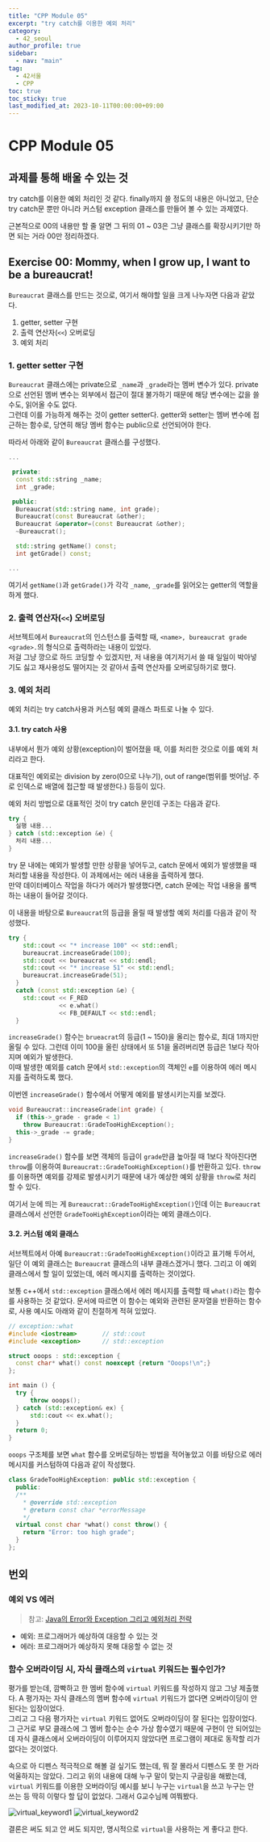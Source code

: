 ```yaml
---
title: "CPP Module 05"
excerpt: "try catch를 이용한 예외 처리"
category: 
  - 42_seoul
author_profile: true
sidebar:
  - nav: "main" 
tag:
  - 42서울
  - CPP
toc: true
toc_sticky: true
last_modified_at: 2023-10-11T00:00:00+09:00
---
```


# CPP Module 05
## 과제를 통해 배울 수 있는 것
try catch를 이용한 예외 처리인 것 같다.
finally까지 쓸 정도의 내용은 아니었고, 단순 try catch문 뿐만 아니라 커스텀 exception 클래스를 만들어 볼 수 있는 과제였다.

근본적으로 00의 내용만 할 줄 알면 그 뒤의 01 ~ 03은 그냥 클래스를 확장시키기만 하면 되는 거라 00만 정리하겠다.

## Exercise 00: Mommy, when I grow up, I want to be a bureaucrat!
`Bureaucrat` 클래스를 만드는 것으로, 여기서 해야할 일을 크게 나누자면 다음과 같았다.

1. getter, setter 구현
2. 출력 연산자(`<<`) 오버로딩
3. 예외 처리

### 1. getter setter 구현
`Bureaucrat` 클래스에는 private으로 `_name`과 `_grade`라는 멤버 변수가 있다. private으로 선언된 멤버 변수는 외부에서 접근이 절대 불가하기 때문에 해당 변수에는 값을 쓸 수도, 읽어올 수도 없다.  
그런데 이를 가능하게 해주는 것이 getter setter다. getter와 setter는 멤버 변수에 접근하는 함수로, 당연히 해당 멤버 함수는 public으로 선언되어야 한다.

따라서 아래와 같이 `Bureaucrat` 클래스를 구성했다.

```cpp
...

 private:
  const std::string _name;
  int _grade;

 public:
  Bureaucrat(std::string name, int grade);
  Bureaucrat(const Bureaucrat &other);
  Bureaucrat &operator=(const Bureaucrat &other);
  ~Bureaucrat();

  std::string getName() const;
  int getGrade() const;

...
```

여기서 `getName()`과 `getGrade()`가 각각 `_name`, `_grade`를 읽어오는 getter의 역할을 하게 했다.

### 2. 출력 연산자(`<<`) 오버로딩
서브젝트에서 `Bureaucrat`의 인스턴스를 출력할 때, `<name>, bureaucrat grade <grade>.`의 형식으로 출력하라는 내용이 있었다.  
저걸 그냥 깡으로 하드 코딩할 수 있겠지만, 저 내용을 여기저기서 쓸 때 일일이 박아넣기도 싫고 재사용성도 떨어지는 것 같아서 출력 연산자를 오버로딩하기로 했다.

### 3. 예외 처리
예외 처리는 try catch사용과 커스텀 예외 클래스 파트로 나눌 수 있다.

#### 3.1. try catch 사용
내부에서 뭔가 예외 상황(exception)이 벌어졌을 때, 이를 처리한 것으로 이를 예외 처리라고 한다.  

대표적인 예외로는 division by zero(0으로 나누기), out of range(범위를 벗어남. 주로 인덱스로 배열에 접근할 때 발생한다.) 등등이 있다.

예외 처리 방법으로 대표적인 것이 try catch 문인데 구조는 다음과 같다.

```cpp
try {
  실행 내용...
} catch (std::exception &e) {
  처리 내용...
}
```

try 문 내에는 예외가 발생할 만한 상황을 넣어두고, catch 문에서 예외가 발생했을 때 처리할 내용을 작성한다. 이 과제에서는 에러 내용을 출력하게 했다.  
만약 데이터베이스 작업을 하다가 에러가 발생했다면, catch 문에는 작업 내용을 롤백하는 내용이 들어갈 것이다.

이 내용을 바탕으로 `Bureaucrat`의 등급을 올릴 때 발생할 예외 처리를 다음과 같이 작성했다.

```cpp
try {
    std::cout << "* increase 100" << std::endl;
    bureaucrat.increaseGrade(100);
    std::cout << bureaucrat << std::endl;
    std::cout << "* increase 51" << std::endl;
    bureaucrat.increaseGrade(51);
  }
  catch (const std::exception &e) {
    std::cout << F_RED
              << e.what()
              << FB_DEFAULT << std::endl;
  }
```

`increaseGrade()` 함수는 `brueacrat`의 등급(1 ~ 150)을 올리는 함수로, 최대 1까지만 올릴 수 있다. 그런데 이미 100을 올린 상태에서 또 51을 올려버리면 등급은 1보다 작아지며 예외가 발생한다.  
이때 발생한 예외를 catch 문에서 `std::exception`의 객체인 `e`를 이용하여 에러 메시지를 출력하도록 했다.

이번엔 `increaseGrade()` 함수에서 어떻게 예외를 발생시키는지를 보겠다.

```cpp
void Bureaucrat::increaseGrade(int grade) {
  if (this->_grade - grade < 1)
    throw Bureaucrat::GradeTooHighException();
  this->_grade -= grade;
}
```

`increaseGrade()` 함수를 보면 객체의 등급이 `grade`만큼 높아질 때 1보다 작아진다면 `throw`를 이용하여 `Bureaucrat::GradeTooHighException()`를 반환하고 있다.
`throw`를 이용하면 예외를 강제로 발생시키기 때문에 내가 예상한 예외 상황을 `throw`로 처리할 수 있다.

여기서 눈에 띄는 게 `Bureaucrat::GradeTooHighException()`인데 이는 `Bureaucrat` 클래스에서 선언한 `GradeTooHighException`이라는 예외 클래스이다.

#### 3.2. 커스텀 예외 클래스
서브젝트에서 아예 `Bureaucrat::GradeTooHighException()`이라고 표기해 두어서, 일단 이 예외 클래스는 `Bureaucrat` 클래스의 내부 클래스겠거니 했다. 그리고 이 예외 클래스에서 할 일이 있었는데, 에러 메시지를 출력하는 것이었다.

보통 c++에서 `std::exception` 클래스에서 에러 메시지를 출력할 때 `what()`라는 함수를 사용하는 것 같았다. 문서에 따르면 이 함수는 예외와 관련된 문자열을 반환하는 함수로, 사용 예시도 아래와 같이 친절하게 적혀 있었다.

```cpp
// exception::what
#include <iostream>       // std::cout
#include <exception>      // std::exception

struct ooops : std::exception {
  const char* what() const noexcept {return "Ooops!\n";}
};

int main () {
  try {
      throw ooops();
  } catch (std::exception& ex) {
      std::cout << ex.what();
  }
  return 0;
}
```

`ooops` 구조체를 보면 `what` 함수를 오버로딩하는 방법을 적어놓았고 이를 바탕으로 에러 메시지를 커스텀하여 다음과 같이 작성했다.

```cpp
class GradeTooHighException: public std::exception {
  public:
  /**
    * @override std::exception
    * @return const char *errorMessage
    */
  virtual const char *what() const throw() {
    return "Error: too high grade";
  }
};
```

## 번외
### 예외 VS 에러
> 참고: [Java의 Error와 Exception 그리고 예외처리 전략](https://toneyparky.tistory.com/40)

- 예외: 프로그래머가 예상하여 대응할 수 있는 것
- 에러: 프로그래머가 예상하지 못해 대응할 수 없는 것

### 함수 오버라이딩 시, 자식 클래스의 `virtual` 키워드는 필수인가?
평가를 받는데, 깜빡하고 한 멤버 함수에 `virtual` 키워드를 작성하지 않고 그냥 제출했다. A 평가자는 자식 클래스의 멤버 함수에 `virtual` 키워드가 없다면 오버라이딩이 안 된다는 입장이었다.  
그리고 그 다음 평가자는 `virtual` 키워드 없어도 오버라이딩이 잘 된다는 입장이었다. 그 근거로 부모 클래스에 그 멤버 함수는 순수 가상 함수였기 때문에 구현이 안 되어있는데 자식 클래스에서 오버라이딩이 이루어지지 않았다면 프로그램이 제대로 동작할 리가 없다는 것이었다.

속으로 아 디펜스 적극적으로 해볼 걸 싶기도 했는데, 뭐 잘 몰라서 디펜스도 못 한 거라 억울하지는 않았다. 그리고 위의 내용에 대해 누구 말이 맞는지 구글링을 해봤는데, `virtual` 키워드를 이용한 오버라이딩 예시를 보니 누구는 `virtual`을 쓰고 누구는 안 쓰는 등 딱히 이렇다 할 답이 없었다. 그래서 G교수님께 여쭤봤다.

![virtual_keyword1](/assets/images/page/42_seoul/2023-10-11_virtual1.png)
![virtual_keyword2](/assets/images/page/42_seoul/2023-10-11_virtual2.png)

결론은 써도 되고 안 써도 되지만, 명시적으로 `virtual`을 사용하는 게 좋다고 한다.
